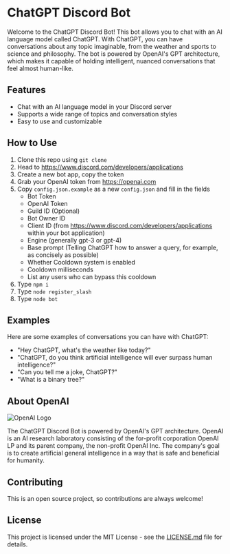 # ChatGPT Discord Bot

Welcome to the ChatGPT Discord Bot! This bot allows you to chat with an AI language model called ChatGPT. With ChatGPT, you can have conversations about any topic imaginable, from the weather and sports to science and philosophy. The bot is powered by OpenAI's GPT architecture, which makes it capable of holding intelligent, nuanced conversations that feel almost human-like.

## Features

- Chat with an AI language model in your Discord server
- Supports a wide range of topics and conversation styles
- Easy to use and customizable

## How to Use

1. Clone this repo using `git clone`
2. Head to https://www.discord.com/developers/applications
3. Create a new bot app, copy the token
4. Grab your OpenAI token from https://openai.com
5. Copy `config.json.example` as a new `config.json` and fill in the fields
   - Bot Token
   - OpenAI Token
   - Guild ID (Optional)
   - Bot Owner ID
   - Client ID (from https://www.discord.com/developers/applications within your bot application)
   - Engine (generally gpt-3 or gpt-4)
   - Base prompt (Telling ChatGPT how to answer a query, for example, as concisely as possible)
   - Whether Cooldown system is enabled
   - Cooldown milliseconds
   - List any users who can bypass this cooldown
6. Type `npm i`
7. Type `node register_slash`
8. Type `node bot`

## Examples

Here are some examples of conversations you can have with ChatGPT:

- "Hey ChatGPT, what's the weather like today?"
- "ChatGPT, do you think artificial intelligence will ever surpass human intelligence?"
- "Can you tell me a joke, ChatGPT?"
- "What is a binary tree?"

## About OpenAI

![OpenAI Logo](https://upload.wikimedia.org/wikipedia/commons/thumb/4/4d/OpenAI_Logo.svg/1600px-OpenAI_Logo.svg.png?20221228112417)

The ChatGPT Discord Bot is powered by OpenAI's GPT architecture. OpenAI is an AI research laboratory consisting of the for-profit corporation OpenAI LP and its parent company, the non-profit OpenAI Inc. The company's goal is to create artificial general intelligence in a way that is safe and beneficial for humanity.

## Contributing

This is an open source project, so contributions are always welcome!

## License

This project is licensed under the MIT License - see the [LICENSE.md](https://github.com/yourusername/chatgpt-discord-bot/blob/main/LICENSE.md) file for details.
